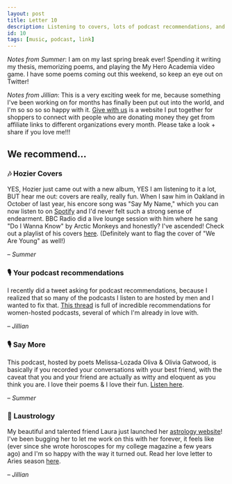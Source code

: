 ```yaml
---
layout: post
title: Letter 10
description: Listening to covers, lots of podcast recommendations, and a no-bullshit astrology website.
id: 10
tags: [music, podcast, link]
---
```


_Notes from Summer_: I am on my last spring break ever! Spending it writing my thesis, memorizing poems, and playing the My Hero Academia video game. I have some poems coming out this weekend, so keep an eye out on Twitter!

_Notes from Jillian_: This is a very exciting week for me, because something I've been working on for months has finally been put out into the world, and I'm so so so so happy with it. [Give with us](https://givewith.us/) is a website I put together for shoppers to connect with people who are donating money they get from affiliate links to different organizations every month. Please take a look + share if you love me!!!

## We recommend…

### 🎶 Hozier Covers

YES, Hozier just came out with a new album, YES I am listening to it a lot, BUT hear me out: covers are really, really fun. When I saw him in Oakland in October of last year, his encore song was "Say My Name," which you can now listen to on [Spotify](https://open.spotify.com/track/2xbuycY0MolcTZGENc4PuK?si=L3hndwrxRIaTVZSJF_PiMQ) and I'd never felt such a strong sense of endearment. BBC Radio did a live lounge session with him where he sang "Do I Wanna Know" by Arctic Monkeys and honestly? I've ascended! Check out a playlist of his covers [here](https://www.youtube.com/playlist?list=PLSIfogNf6oAgn_mJl1C87S6QifgWs6oc9). (Definitely want to flag the cover of "We Are Young" as well!)

– _Summer_

### 🎙️ Your podcast recommendations

I recently did a tweet asking for podcast recommendations, because I realized that so many of the podcasts I listen to are hosted by men and I wanted to fix that. [This thread](https://twitter.com/jilliangmeehan/status/1106256926126600192) is full of incredible recommendations for women-hosted podcasts, several of which I'm already in love with.

– _Jillian_

### 🎙 Say More

This podcast, hosted by poets Melissa-Lozada Oliva & Olivia Gatwood, is basically if you recorded your conversations with your best friend, with the caveat that you and your friend are actually as witty and eloquent as you think you are. I love their poems & I love their fun. [Listen here](https://open.spotify.com/show/6f746UR7dTrnjp3MgaX0oq?si=E2fm-j8MT4eL5YLUXbCAHQ).

– _Summer_

### 🔗 Laustrology

My beautiful and talented friend Laura just launched her [astrology website](https://laustrology.com/)! I've been bugging her to let me work on this with her forever, it feels like (ever since she wrote horoscopes for my college magazine a few years ago) and I'm so happy with the way it turned out. Read her love letter to Aries season [here](https://laustrology.com/aries).

– _Jillian_
